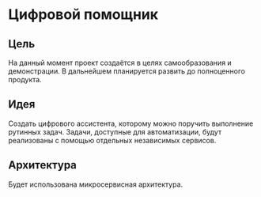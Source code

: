 # Цифровой помощник

## Цель
На данный момент проект создаётся в целях самообразования и демонстрации. В дальнейшем планируется развить до полноценного продукта.

## Идея
Создать цифрового ассистента, которому можно поручить выполнение рутинных задач. Задачи, доступные для автоматизации, будут реализованы с помощью отдельных независимых сервисов. 

## Архитектура
Будет использована микросервисная архитектура. 
